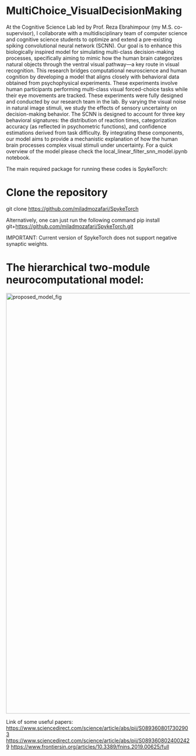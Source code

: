 # MultiChoice_VisualDecisionMaking

At the Cognitive Science Lab led by Prof. Reza Ebrahimpour (my M.S. co-supervisor), I collaborate with a multidisciplinary team of computer science and cognitive science students to optimize and extend a pre-existing spiking convolutional neural network (SCNN). Our goal is to enhance this biologically inspired model for simulating multi-class decision-making processes, specifically aiming to mimic how the human brain categorizes natural objects through the ventral visual pathway—a key route in visual recognition.
This research bridges computational neuroscience and human cognition by developing a model that aligns closely with behavioral data obtained from psychophysical experiments. These experiments involve human participants performing multi-class visual forced-choice tasks while their eye movements are tracked. These experiments were fully designed and conducted by our research team in the lab. By varying the visual noise in natural image stimuli, we study the effects of sensory uncertainty on decision-making behavior.
The SCNN is designed to account for three key behavioral signatures: the distribution of reaction times, categorization accuracy (as reflected in psychometric functions), and confidence estimations derived from task difficulty. By integrating these components, our model aims to provide a mechanistic explanation of how the human brain processes complex visual stimuli under uncertainty.
For a quick overview of the model please check the local_linear_filter_snn_model.ipynb notebook.

The main required package for running these codes is SpykeTorch:
# Clone the repository
git clone https://github.com/miladmozafari/SpykeTorch

Alternatively, one can just run the following command
pip install git+https://github.com/miladmozafari/SpykeTorch.git

IMPORTANT: Current version of SpykeTorch does not support negative synaptic weights.

# The hierarchical two-module neurocomputational model:
<img width="2044" height="1150" alt="proposed_model_fig" src="https://github.com/user-attachments/assets/d32ba45d-64a8-4384-8dd6-642a35fc7d65" />

Link of some useful papers:
https://www.sciencedirect.com/science/article/abs/pii/S0893608017302903
https://www.sciencedirect.com/science/article/abs/pii/S0893608024002429
https://www.frontiersin.org/articles/10.3389/fnins.2019.00625/full
